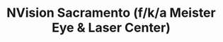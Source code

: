 ---
title: "NVision Sacramento (f/k/a Meister Eye & Laser Center)"
url: /citrus-heights/nvision-sacramento-f-k-a-meister-eye-und-laser-center/
shop: Optiker
---